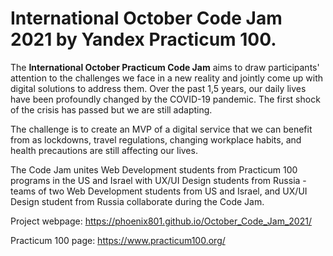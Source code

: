 # International October Code Jam 2021 by Yandex Practicum 100.

The **International October Practicum Code Jam** aims to draw participants' attention to the challenges we face in a new reality and jointly come up with digital solutions to address them. Over the past 1,5 years, our daily lives have been profoundly changed by the COVID-19 pandemic. The first shock of the crisis has passed but we are still adapting.

The challenge is to create an MVP of a digital service that we can benefit from as lockdowns,  travel regulations, changing workplace habits, and health precautions are still affecting our lives.

The Code Jam unites Web Development students from Practicum 100 programs in the US and Israel with UX/UI Design students from Russia - teams of two Web Development students from US and Israel, and UX/UI Design student from Russia collaborate during the Code Jam.

Project webpage: https://phoenix801.github.io/October_Code_Jam_2021/

Practicum 100 page: https://www.practicum100.org/

